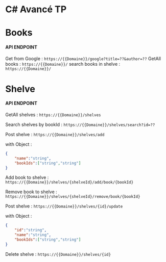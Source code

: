 # C# Avancé TP

Books
=============
#### API ENDPOINT
Get from Google : `https://{{Domaine}}/google?title=??&author=??`
GetAll books : `https://{{Domaine}}/`
search books in shelve : `https://{{Domaine}}/`

Shelve
=============
#### API ENDPOINT
GetAll shelves : `https://{{Domaine}}/shelves`

Search shelves by bookId  : `https://{{Domaine}}/shelves/search?id=??`

Post shelve : `https://{{Domaine}}/shelves/add`

with Object : 
```json
{
	"name":"string",
	"bookIds":["string","string"]
}
```
Add book to shelve : `https://{{Domaine}}/shelves/{shelveId}/add/book/{bookId}`

Remove book to shelve : `https://{{Domaine}}/shelves/{shelveId}/remove/book/{bookId}`

Post shelve : `https://{{Domaine}}/shelves/{id}/update`

with Object : 
```json
{
	"id":"string",
	"name":"string",
	"bookIds":["string","string"]
}
```
Delete shelve : `https://{{Domaine}}/shelves/{id}`

